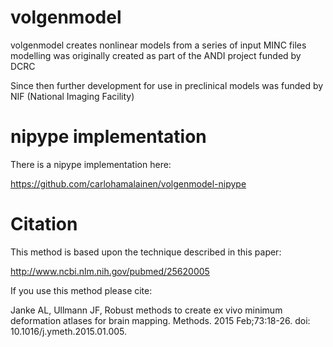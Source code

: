 # volgenmodel
volgenmodel creates nonlinear models from a series of input MINC files
modelling was originally created as part of the ANDI project funded by DCRC

Since then further development for use in preclinical models was funded by NIF (National Imaging Facility)



# nipype implementation

There is a nipype implementation here:

   https://github.com/carlohamalainen/volgenmodel-nipype
   
   
# Citation

This method is based upon the technique described in this paper:

   http://www.ncbi.nlm.nih.gov/pubmed/25620005

If you use this method please cite:

   Janke AL, Ullmann JF, Robust methods to create ex vivo minimum
deformation atlases for brain mapping.
   Methods. 2015 Feb;73:18-26. doi: 10.1016/j.ymeth.2015.01.005.
